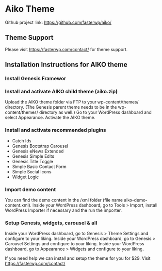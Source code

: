 # Aiko Theme

Github project link: <https://github.com/fasterwp/aiko/>

## Theme Support

Please visit <https://fasterwp.com/contact/> for theme support.

## Installation Instructions for AIKO theme

### Install Genesis Framewor

### Install and activate AIKO child theme (aiko.zip)

Upload the AIKO theme folder via FTP to your wp-content/themes/ directory. (The Genesis parent theme needs to be in the wp-content/themes/ directory as well.)
Go to your WordPress dashboard and select Appearance.
Activate the AIKO theme.

### Install and activate recommended plugins

- Catch Ids
- Genesis Bootstrap Carousel
- Genesis eNews Extended
- Genesis Simple Edits
- Genesis Title Toggle
- Simple Basic Contact Form
- Simple Social Icons
- Widget Logic

### Import demo content

You can find the demo content in the /xml folder (file name aiko-demo-content.xml).
Inside your WordPress dashboard, go to Tools > Import, install WordPress Importer if necessary and the run the importer.

### Setup Genesis, widgets, carousel & all

Inside your WordPress dashboard, go to Genesis > Theme Settings and configure to your liking.
Inside your WordPress dashboard, go to Genesis > Carousel Settings and configure to your liking.
Inside your WordPress dashboard, go to Appearance > Widgets and configure to your liking.

If you need help we can install and setup the theme for you for $29. Visit <https://fasterwp.com/contact/>